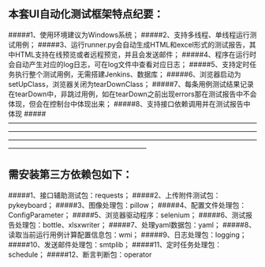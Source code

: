 ## 本套UI自动化测试框架特点纪要：
#####1、使用环境建议为Windows系统；
#####2、支持多线程、单线程运行测试用例；
#####3、运行runner.py会自动生成HTML和excel形式的测试报告，其中HTML支持在线预览或者远程预览，并且会发送邮件；
#####4、程序在运行时会自动产生对应的log日志，可在log文件中查看对应日志；
#####5、支持定时任务执行整个测试用例，无需搭建Jenkins、数据库；
#####6、浏览器启动为setUpClass，浏览器关闭为tearDownClass；
#####7、每条用例测试结果记录在tearDown中，非跳过用例，如在tearDown之前出现errors那在测试报告中不会体现，但会在控制台中体现出来；
#####8、支持接口依赖调用并在测试报告中体现
#####————————————————————————————————————————————————————————————————————————————————————————————————————————————————————————————————

## 需安装第三方依赖包如下：
#####1、接口辅助测试包：requests；
#####2、上传附件测试包：pykeyboard；
#####3、图像处理包：pillow；
#####4、配置文件处理包：ConfigParameter；
#####5、浏览器驱动程序：selenium；
#####6、测试报告处理包：bottle、xlsxwriter；
#####7、处理yaml数据包：yaml；
#####8、读取当前运行用例计算配置信息包：wmi；
#####9、日志处理包：logging；
#####10、发送邮件处理包：smtplib；
#####11、定时任务处理包：schedule；
#####12、断言判断包：operator

